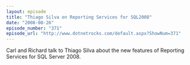 ```yaml
---
layout: episode
title: "Thiago Silva on Reporting Services for SQL2008"
date: "2008-08-26"
episode_number: "371"
episode_url: "http://www.dotnetrocks.com/default.aspx?ShowNum=371"
---
```


Carl and Richard talk to Thiago Silva about the new features of Reporting Services for SQL Server 2008. 
